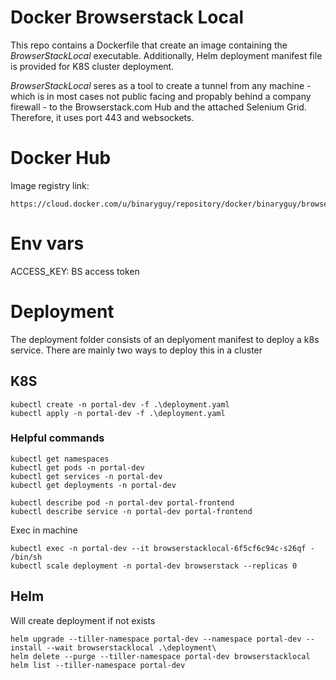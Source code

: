 # Docker Browserstack Local
This repo contains a Dockerfile that create an image containing the _BrowserStackLocal_ executable. Additionally, Helm deployment manifest file is provided for K8S cluster deployment.

_BrowserStackLocal_ seres as a tool to create a tunnel from any machine - which is in most cases not public facing and propably behind a company firewall - to the Browserstack.com Hub and the attached Selenium Grid. Therefore, it uses port 443 and websockets.

# Docker Hub
Image registry link:

    https://cloud.docker.com/u/binaryguy/repository/docker/binaryguy/browserstacklocaltesting


# Env vars
ACCESS_KEY: BS access token

# Deployment
The deployment folder consists of an deplyoment manifest to deploy a k8s service.
There are mainly two ways to deploy this in a cluster

## K8S

    kubectl create -n portal-dev -f .\deployment.yaml
    kubectl apply -n portal-dev -f .\deployment.yaml

### Helpful commands

    kubectl get namespaces
    kubectl get pods -n portal-dev
    kubectl get services -n portal-dev
    kubectl get deployments -n portal-dev

    kubectl describe pod -n portal-dev portal-frontend
    kubectl describe service -n portal-dev portal-frontend

Exec in machine

    kubectl exec -n portal-dev --it browserstacklocal-6f5cf6c94c-s26qf - /bin/sh
    kubectl scale deployment -n portal-dev browserstack --replicas 0

## Helm
Will create deployment if not exists

    helm upgrade --tiller-namespace portal-dev --namespace portal-dev --install --wait browserstacklocal .\deployment\
    helm delete --purge --tiller-namespace portal-dev browserstacklocal
    helm list --tiller-namespace portal-dev
